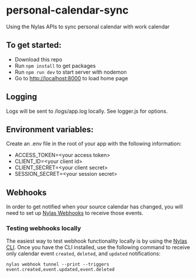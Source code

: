# personal-calendar-sync
Using the Nylas APIs to sync personal calendar with work calendar

## To get started:
* Download this repo
* Run `npm install` to get packages
* Run `npm run dev` to start server with nodemon
* Go to [http://localhost:8000](http://localhost:8000) to load home page

## Logging
Logs will be sent to /logs/app.log locally.  See logger.js for options.

## Environment variables:
Create an .env file in the root of your app with the following information:
* ACCESS_TOKEN=\<your access token\>
* CLIENT_ID=\<your client id\>
* CLIENT_SECRET=\<your client secret\>
* SESSION_SECRET=\<your session secret\>

## Webhooks
In order to get notified when your source calendar has changed, you will need to set up [Nylas Webhooks](https://developer.nylas.com/docs/developer-tools/webhooks/) to receive those events.

### Testing webhooks locally
The easiest way to test webhook functionality locally is by using the [Nylas CLI](https://developer.nylas.com/docs/developer-tools/cli/).  Once you have the CLI installed, use the following command to receive only calendar event `created`, `deleted`, and `updated` notifications:
```
nylas webhook tunnel --print --triggers event.created,event.updated,event.deleted
```
